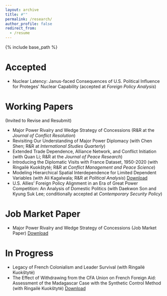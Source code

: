 ```yaml
---
layout: archive
title: #""
permalink: /research/
author_profile: false
redirect_from:
  - /resume
---
```


{% include base_path %}

Accepted 
======
* Nuclear Latency: Janus-faced Consequences of U.S. Political Influence for Proteges' Nuclear Capability (accepted at _Foreign Policy Analysis_)


Working Papers
======
(Invited to Revise and Resubmit)
* Major Power Rivalry and Wedge Strategy of Concessions (R&R at the _Journal of Conflict Resolution_)
* Revisiting Our Understanding of Major Power Diplomacy (with Chen Shen; R&R at _International Studies Quarterly_)
* Extended Trade Dependence, Alliance Network, and Conflict Initiation (with Quan Li; R&R at the _Journal of Peace Research_)
* Introducing the Diplomatic Visits with France Dataset, 1950-2020 (with Ringailė Kuokštytė; R&R at _Conflict Management and Peace Science_)
* Modeling Hierarchical Spatial Interdependence for Limited Dependent Variables (with Ali Kagalwala; R&R at _Political Analysis_)
[Download](https://yanghankyeul.github.io/files/hierarchicalspatialmodels.pdf)
* U.S. Allies’ Foreign Policy Alignment in an Era of Great Power Competition: An Analysis of Domestic Politics (with Daekwon Son and Kyung Suk Lee; conditionally accepted at _Contemporary Security Policy_)


Job Market Paper
======
* Major Power Rivalry and Wedge Strategy of Concessions (Job Market Paper)
[Download](https://yanghankyeul.github.io/files/JMP.pdf)


In Progress
======
* Legacy of French Colonialism and Leader Survival (with Ringailė Kuokštytė)
* The Effect of Withdrawing from the CFA Union on French Foreign Aid: Assessment of the Madagascar Case with the Synthetic Control Method (with Ringailė Kuokštytė)
[Download](https://yanghankyeul.github.io/files/cfa.pdf)



